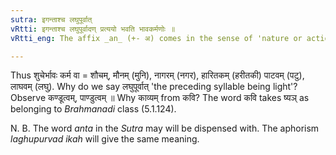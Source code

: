 ```yaml
---
sutra: इगन्ताश्च लघुपूर्वात्
vRtti: इगन्ताश्च लघुपूर्वादण् प्रत्ययो भवति भावकर्मणोः ॥
vRtti_eng: The affix _an_ (+- अ) comes in the sense of 'nature or action thereof', after a stem ending in इक् (इ, ई, उ, ऊ or ऋ or लृ), when the preceding syllable is prosodially light.

---
```

Thus शुचेर्भावः कर्म वा = शौचम्, मौनम् (मुनि), नागरम् (नगर), हारितकम् (हरीतकी) पाटवम् (पटु), लाघवम् (लघु). Why do we say लघुपूर्वात् 'the preceding syllable being light'? Observe कण्डूत्वम्, पाण्डुत्वम् ॥ Why काव्यम् from कवि? The word कवि takes ष्यञ् as belonging to _Brahmanadi_ class (5.1.124).

N. B. The word _anta_ in the _Sutra_ may will be dispensed with. The aphorism _laghupurvad_ _ikah_ will give the same meaning.